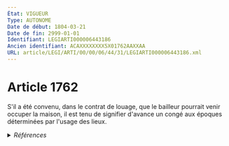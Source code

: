 ```yaml
---
État: VIGUEUR
Type: AUTONOME
Date de début: 1804-03-21
Date de fin: 2999-01-01
Identifiant: LEGIARTI000006443186
Ancien identifiant: ACAXXXXXXXX5X01762AAXXAA
URL: article/LEGI/ARTI/00/00/06/44/31/LEGIARTI000006443186.xml
---
```


<h1>Article 1762</h1>

S'il a été convenu, dans le contrat de louage, que le bailleur pourrait venir
occuper la maison, il est tenu de signifier d'avance un congé aux époques
déterminées par l'usage des lieux.


<details>
  <summary><em>Références</em></summary>

  <h2>Références faites par l'article</h2>
  
  <ul>
    <li>
      CODIFICATION source Loi 1804-03-07
    </li>
    <li>
      CREATION source Loi 1804-03-07 promulguée le 17 mars 1804
    </li>
  </ul>
</details>
